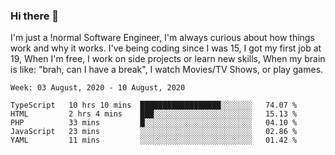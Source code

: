 ### Hi there 👋

I'm just a !normal Software Engineer, I'm always curious about how things work and why it works. I've being coding since I was 15, I got my first job at 19, When I'm free, I work on side projects or learn new skills, When my brain is like: "brah, can I have a break", I watch Movies/TV Shows, or play games.

<!--START_SECTION:waka-->
```text
Week: 03 August, 2020 - 10 August, 2020

TypeScript   10 hrs 10 mins  ██████████████████░░░░░░░   74.07 % 
HTML         2 hrs 4 mins    ███░░░░░░░░░░░░░░░░░░░░░░   15.13 % 
PHP          33 mins         █░░░░░░░░░░░░░░░░░░░░░░░░   04.10 % 
JavaScript   23 mins         ░░░░░░░░░░░░░░░░░░░░░░░░░   02.86 % 
YAML         11 mins         ░░░░░░░░░░░░░░░░░░░░░░░░░   01.42 %
```
<!--END_SECTION:waka-->

<!--
**Oudmane/Oudmane** is a ✨ _special_ ✨ repository because its `README.md` (this file) appears on your GitHub profile.

Here are some ideas to get you started:

- 🔭 I’m currently working on ...
- 🌱 I’m currently learning ...
- 👯 I’m looking to collaborate on ...
- 🤔 I’m looking for help with ...
- 💬 Ask me about ...
- 📫 How to reach me: ...
- 😄 Pronouns: ...
- ⚡ Fun fact: ...
-->
